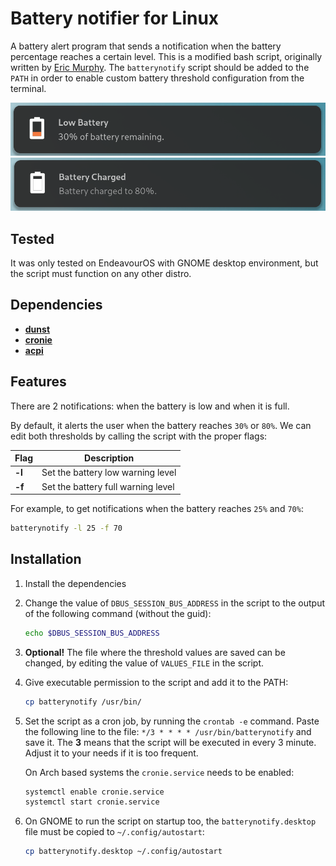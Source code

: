 # Battery notifier for Linux

A battery alert program that sends a notification when the battery percentage reaches a certain level. This is a modified bash script, originally written by [Eric Murphy](https://github.com/ericmurphyxyz/dotfiles/blob/master/.local/bin/batterynotify). The `batterynotify` script should be added to the `PATH` in order to enable custom battery threshold configuration from the terminal.

<img src="images/battery_low.png" alt="Alt Text" width="550">
<img src="images/battery_full.png" alt="Alt Text" width="550">



## Tested

It was only tested on EndeavourOS with GNOME desktop environment, but the script must function on any other distro.

## Dependencies

- [**dunst**](https://github.com/dunst-project/dunst)
- [**cronie**](https://github.com/cronie-crond/cronie)
- [**acpi**](https://sourceforge.net/projects/acpiclient)

## Features

There are 2 notifications: when the battery is low and when it is full. 

By default, it alerts the user when the battery reaches `30%` or `80%`. We can edit both thresholds by calling the script with the proper flags:

| Flag | Description |
| --- | --- |
| **-l** | Set the battery low warning level |
| **-f** | Set the battery full warning level |

For example, to get notifications when the battery reaches `25%` and `70%`:
```bash
batterynotify -l 25 -f 70
```

## Installation

1. Install the dependencies
2. Change the value of `DBUS_SESSION_BUS_ADDRESS` in the script to the output of the following command (without the guid):
   
   ```bash
   echo $DBUS_SESSION_BUS_ADDRESS
   ```
3. **Optional!** The file where the threshold values are saved can be changed, by editing the value of `VALUES_FILE` in the script. 
4. Give executable permission to the script and add it to the PATH:
   ```bash
   cp batterynotify /usr/bin/
   ```
5. Set the script as a cron job, by running the `crontab -e` command. Paste the following line to the file: `*/3 * * * * /usr/bin/batterynotify` and save it. The **3** means that the script will be executed in every 3 minute. Adjust it to your needs if it is too frequent.

   On Arch based systems the `cronie.service` needs to be enabled:
   ```bash
   systemctl enable cronie.service
   systemctl start cronie.service
   ```
6. On GNOME to run the script on startup too, the `batterynotify.desktop` file must be copied to `~/.config/autostart`:
   ```bash
   cp batterynotify.desktop ~/.config/autostart
   ```
